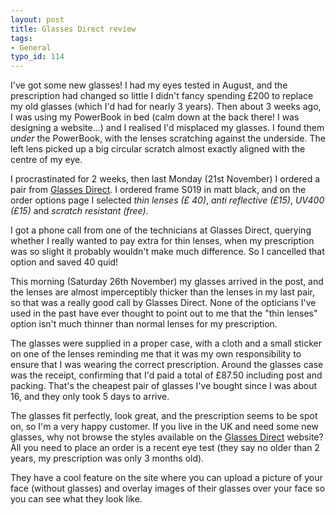```yaml
---
layout: post
title: Glasses Direct review
tags:
- General
typo_id: 114
---
```

I've got some new glasses!  I had my eyes tested in August, and the prescription had changed so little I didn't fancy spending &pound;200 to replace my old glasses (which I'd had for nearly 3 years).  Then about 3 weeks ago, I was using my PowerBook in bed (calm down at the back there!  I was designing a website...) and I realised I'd misplaced my glasses.  I found them _under_ the PowerBook, with the lenses scratching against the underside.  The left lens picked up a big circular scratch almost exactly aligned with the centre of my eye.


<!-- read more -->

I procrastinated for 2 weeks, then last Monday (21st November) I ordered a pair from [Glasses Direct](http://www.glassesdirect.co.uk/).  I ordered frame S019 in matt black, and on the order options page I selected _thin lenses (&pound; 40)_, _anti reflective (&pound;15)_, _UV400 (&pound;15)_ and _scratch resistant (free)_.

I got a phone call from one of the technicians at Glasses Direct, querying whether I really wanted to pay extra for thin lenses, when my prescription was so slight it probably wouldn't make much difference.  So I cancelled that option and saved 40 quid!

This morning (Saturday 26th November) my glasses arrived in the post, and the lenses are almost imperceptibly thicker than the lenses in my last pair, so that was a really good call by Glasses Direct.  None of the opticians I've used in the past have ever thought to point out to me that the "thin lenses" option isn't much thinner than normal lenses for my prescription.

The glasses were supplied in a proper case, with a cloth and a small sticker on one of the lenses reminding me that it was my own responsibility to ensure that I was wearing the correct prescription.   Around the glasses case was the receipt, confirming that I'd paid a total of &pound;87.50 including post and packing.  That's the cheapest pair of glasses I've bought since I was about 16, and they only took 5 days to arrive.

The glasses fit perfectly, look great, and the prescription seems to be spot on, so I'm a very happy customer.  If you live in the UK and need some new glasses, why not browse the styles available on the [Glasses Direct](http://www.glassesdirect.co.uk/) website?  All you need to place an order is a recent eye test (they say no older than 2 years, my prescription was only 3 months old).

They have a cool feature on the site where you can upload a picture of your face (without glasses) and overlay images of their glasses over your face so you can see what they look like.

